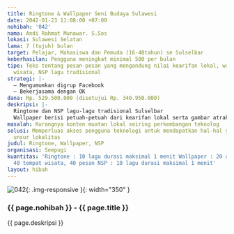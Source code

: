 ```yaml
---
title: Ringtone & Wallpaper Seni Budaya Sulawesi
date: 2042-01-23 11:08:00 +07:00
nohibah: '042'
nama: Andi Rahmat Munawar. S.Sos
lokasi: Sulawesi Selatan
lama: 7 (tujuh) bulan
target: Pelajar, Mahasiswa dan Pemuda (16-40tahun) se Sulselbar
keberhasilan: Pengguna meningkat minimal 500 per bulan
tipe: Teks tentang pesan-pesan yang mengandung nilai kearifan lokal, wallpaper tempat
  wisata, NSP lagu tradisional
strategi: |-
  – Mengumumkan digrup Facebook
  – Bekerjasama dengan OK
dana: Rp. 529.500.000 (disetujui Rp. 340.950.000)
deskripsi: |-
  Ringtone dan NSP lagu-lagu tradisional Sulselbar
  Wallpaper berisi petuah-petuah dari kearifan lokal serta gambar atraksi budaya dan tempat wisata di Sulselba
masalah: Kurangnya konten muatan lokal seiring perkembangan teknolog
solusi: Memperluas akses pengguna teknologi untuk mendapatkan hal-hal yang mengandung
  unsur lokalitas
judul: Ringtone, Wallpaper, NSP
organisasi: Sempugi
kuantitas: 'Ringtone : 10 lagu durasi maksimal 1 menit Wallpaper : 20 atraksi budaya,
  40 tempat wisata, 40 pesan NSP : 10 lagu durasi maksimal 1 menit'
layout: hibah
---
```


![042](/static/img/hibahcms/042.png){: .img-responsive }{: width="350" }

### {{ page.nohibah }} - {{ page.title }}

{{ page.deskripsi }}
